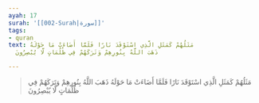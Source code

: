 ```yaml
---
ayah: 17
surah: '[[002-Surah|سورة]]'
tags:
- quran
text: مَثَلُهُمْ كَمَثَلِ الَّذِي اسْتَوْقَدَ نَارًا فَلَمَّا أَضَاءَتْ مَا حَوْلَهُ
  ذَهَبَ اللَّهُ بِنُورِهِمْ وَتَرَكَهُمْ فِي ظُلُمَاتٍ لَّا يُبْصِرُونَ

---
```

> مَثَلُهُمْ كَمَثَلِ الَّذِي اسْتَوْقَدَ نَارًا فَلَمَّا أَضَاءَتْ مَا حَوْلَهُ ذَهَبَ اللَّهُ بِنُورِهِمْ وَتَرَكَهُمْ فِي ظُلُمَاتٍ لَّا يُبْصِرُونَ
